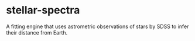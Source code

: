 # stellar-spectra
A fitting engine that uses astrometric observations of stars by SDSS to infer their distance from Earth.
